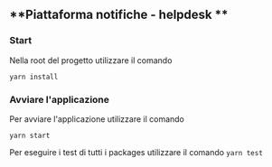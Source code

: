 ## **Piattaforma notifiche - helpdesk **

### **Start**

Nella root del progetto utilizzare il comando

`yarn install`

### **Avviare l'applicazione**

Per avviare l'applicazione utilizzare il comando

`yarn start`

Per eseguire i test di tutti i packages utilizzare il comando `yarn test`
